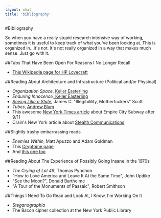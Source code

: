 ```yaml
---
layout: what
title: 'bibliography'
---
```

#Bibliography

So when you have a really stupid research intensive way of working, sometimes it is useful to keep track of what you've been looking at. This is organized in...it's not. It's not really organized in a way that makes much sense. Just go with it. 

##Tabs That Have Been Open For Reasons I No Longer Recall
* [This Wikipedia page for HP Lovecraft](http://en.wikipedia.org/wiki/H._P._Lovecraft)

##Reading About Architecture and Infrastructure (Political and/or Physical)
* *Organization Space*, [Keller Easterling](http://www.panix.com/~keller/)
* *Enduring Innocence*,[ Keller Easterling](http://www.panix.com/~keller/)
* *[Seeing Like a State](http://yalepress.yale.edu/book.asp?isbn=9780300078152)*, James C. "Illegibilility, Motherfuckers" Scott
* *Tubes*, [Andrew Blum](http://andrewblum.net)
* This awesome [New York Times article](http://www.nytimes.com/2002/05/12/magazine/dig-it.html) about Empire City Subway after 9/11
* Crain's New York article about [Stealth Communications](http://www.crainsnewyork.com/article/20140218/TECHNOLOGY/302169996/david-versus-the-broadband-goliaths)

##Slightly trashy embarrassing reads
* *Enemies Within*, Matt Apuzzo and Adam Goldman
* This [Cryptome page](http://cryptome.org/2013-info/09/fbi-nypd/fbi-jttf-nypd-spy.htm)
* And [this one too](http://cryptome.org/2013-info/09/nyc-spy-syzygy/nyc-spy-syzygy.htm)

##Reading About The Experience of Possibly Going Insane in the 1970s
* *The Crying of Lot 49*, Thomas Pynchon
* "How to Love America and Leave It At the Same Time", John Updike
* "See the Moon?", Donald Barthelme
* "A Tour of the Monuments of Passaic", Robert Smithson

##Things I Need To Go Read and Look At, I Know, I'm Working On It
* *Steganographia*
* The Bacon cipher collection at the New York Public Library
